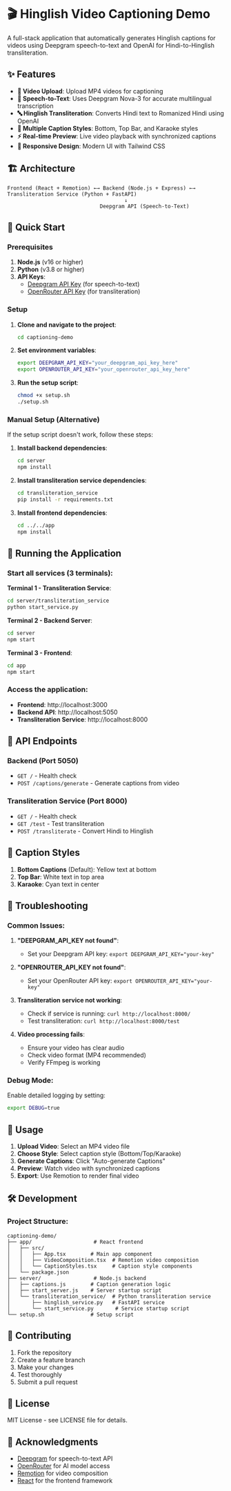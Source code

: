 # 🎬 Hinglish Video Captioning Demo

A full-stack application that automatically generates Hinglish captions for videos using Deepgram speech-to-text and OpenAI for Hindi-to-Hinglish transliteration.

## ✨ Features

- **🎥 Video Upload**: Upload MP4 videos for captioning
- **🎤 Speech-to-Text**: Uses Deepgram Nova-3 for accurate multilingual transcription
- **🔤 Hinglish Transliteration**: Converts Hindi text to Romanized Hindi using OpenAI
- **🎨 Multiple Caption Styles**: Bottom, Top Bar, and Karaoke styles
- **⚡ Real-time Preview**: Live video playback with synchronized captions
- **📱 Responsive Design**: Modern UI with Tailwind CSS

## 🏗️ Architecture

```
Frontend (React + Remotion) ←→ Backend (Node.js + Express) ←→ Transliteration Service (Python + FastAPI)
                                      ↓
                              Deepgram API (Speech-to-Text)
```

## 🚀 Quick Start

### Prerequisites

1. **Node.js** (v16 or higher)
2. **Python** (v3.8 or higher)
3. **API Keys**:
   - [Deepgram API Key](https://deepgram.com/) (for speech-to-text)
   - [OpenRouter API Key](https://openrouter.ai/) (for transliteration)

### Setup

1. **Clone and navigate to the project**:
   ```bash
   cd captioning-demo
   ```

2. **Set environment variables**:
   ```bash
   export DEEPGRAM_API_KEY="your_deepgram_api_key_here"
   export OPENROUTER_API_KEY="your_openrouter_api_key_here"
   ```

3. **Run the setup script**:
   ```bash
   chmod +x setup.sh
   ./setup.sh
   ```

### Manual Setup (Alternative)

If the setup script doesn't work, follow these steps:

1. **Install backend dependencies**:
   ```bash
   cd server
   npm install
   ```

2. **Install transliteration service dependencies**:
   ```bash
   cd transliteration_service
   pip install -r requirements.txt
   ```

3. **Install frontend dependencies**:
   ```bash
   cd ../../app
   npm install
   ```

## 🎯 Running the Application

### Start all services (3 terminals):

**Terminal 1 - Transliteration Service**:
```bash
cd server/transliteration_service
python start_service.py
```

**Terminal 2 - Backend Server**:
```bash
cd server
npm start
```

**Terminal 3 - Frontend**:
```bash
cd app
npm start
```

### Access the application:
- **Frontend**: http://localhost:3000
- **Backend API**: http://localhost:5050
- **Transliteration Service**: http://localhost:8000

## 🔧 API Endpoints

### Backend (Port 5050)
- `GET /` - Health check
- `POST /captions/generate` - Generate captions from video

### Transliteration Service (Port 8000)
- `GET /` - Health check
- `GET /test` - Test transliteration
- `POST /transliterate` - Convert Hindi to Hinglish

## 🎨 Caption Styles

1. **Bottom Captions** (Default): Yellow text at bottom
2. **Top Bar**: White text in top area  
3. **Karaoke**: Cyan text in center

## 🐛 Troubleshooting

### Common Issues:

1. **"DEEPGRAM_API_KEY not found"**:
   - Set your Deepgram API key: `export DEEPGRAM_API_KEY="your-key"`

2. **"OPENROUTER_API_KEY not found"**:
   - Set your OpenRouter API key: `export OPENROUTER_API_KEY="your-key"`

3. **Transliteration service not working**:
   - Check if service is running: `curl http://localhost:8000/`
   - Test transliteration: `curl http://localhost:8000/test`

4. **Video processing fails**:
   - Ensure your video has clear audio
   - Check video format (MP4 recommended)
   - Verify FFmpeg is working

### Debug Mode:

Enable detailed logging by setting:
```bash
export DEBUG=true
```

## 📝 Usage

1. **Upload Video**: Select an MP4 video file
2. **Choose Style**: Select caption style (Bottom/Top/Karaoke)
3. **Generate Captions**: Click "Auto-generate Captions"
4. **Preview**: Watch video with synchronized captions
5. **Export**: Use Remotion to render final video

## 🛠️ Development

### Project Structure:
```
captioning-demo/
├── app/                    # React frontend
│   ├── src/
│   │   ├── App.tsx        # Main app component
│   │   ├── VideoComposition.tsx  # Remotion video composition
│   │   └── CaptionStyles.tsx     # Caption style components
│   └── package.json
├── server/                 # Node.js backend
│   ├── captions.js        # Caption generation logic
│   ├── start_server.js    # Server startup script
│   └── transliteration_service/  # Python transliteration service
│       ├── hinglish_service.py   # FastAPI service
│       └── start_service.py       # Service startup script
└── setup.sh               # Setup script
```

## 🤝 Contributing

1. Fork the repository
2. Create a feature branch
3. Make your changes
4. Test thoroughly
5. Submit a pull request

## 📄 License

MIT License - see LICENSE file for details.

## 🙏 Acknowledgments

- [Deepgram](https://deepgram.com/) for speech-to-text API
- [OpenRouter](https://openrouter.ai/) for AI model access
- [Remotion](https://remotion.dev/) for video composition
- [React](https://react.dev/) for the frontend framework
